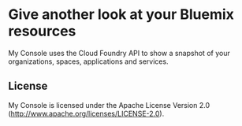 # Give another look at your Bluemix resources

My Console uses the Cloud Foundry API to show a snapshot of your organizations, spaces, applications and services.

## License

My Console is licensed under the Apache License Version 2.0 (http://www.apache.org/licenses/LICENSE-2.0).
